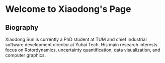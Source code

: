# Welcome to Xiaodong's Page

## Biography
Xiaodong Sun is currently a PhD student at TUM and chief industrial software development director at Yuhai Tech. His main research interests focus on Rotordynamics, uncertainty quantification, data visualization, and computer graphics.


